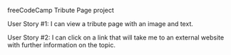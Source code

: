 freeCodeCamp Tribute Page project

User Story #1: I can view a tribute page with an image and text.

User Story #2: I can click on a link that will take me to an external website with further information on the topic.
